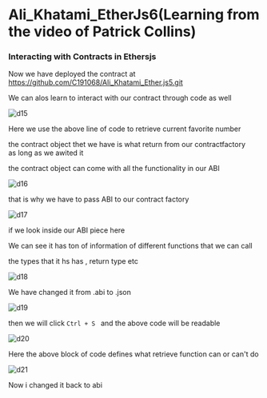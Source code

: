 # Ali_Khatami_EtherJs6(Learning from the video of Patrick Collins)

### Interacting with Contracts in Ethersjs

Now we have deployed the contract at https://github.com/C191068/Ali_Khatami_Ether.js5.git <br>

We can alos learn to interact with our contract through code as well <br>

![d15](https://github.com/C191068/Ali_Khatami_EtherJS6/assets/89090776/3183fd46-1806-4d7b-ba67-636c76706a75)

Here we use the above line of code to retrieve current favorite  number <br>

the contract object thet we have is what return from our contractfactory  <br>
as long as we awited it <br>

the contract object can come with all the functionality in our ABI <br>


![d16](https://github.com/C191068/Ali_Khatami_EtherJS6/assets/89090776/d196f994-12ea-4f54-af6c-5dc8be8ffe92)


that is why we have to pass ABI to our contract factory <br>

![d17](https://github.com/C191068/Ali_Khatami_EtherJS6/assets/89090776/7fc55722-5fd4-48ef-bc7e-579ed17ae4f5)


if we look inside our ABI piece here <br>

We can see it has ton of information of different functions that we can call <br>

the types that it hs has , return type etc <br>

![d18](https://github.com/C191068/Ali_Khatami_EtherJS6/assets/89090776/9376152a-bc1d-4f7d-ae03-0b1da9ebe86b)

We have changed it from .abi to .json <br>


![d19](https://github.com/C191068/Ali_Khatami_EtherJS6/assets/89090776/aeb102c8-e641-4bd9-988e-f9f9af5c1f50)

then we will click ```Ctrl + S ``` and the above code will be readable <br>

![d20](https://github.com/C191068/Ali_Khatami_EtherJS6/assets/89090776/b104c0cb-95bc-495f-a509-988b6a8f6e60)

Here the above block of code defines what retrieve function can or can't do <br>

![d21](https://github.com/C191068/Ali_Khatami_EtherJS6/assets/89090776/e7e642cc-d948-4cbc-8562-3a872ef32360)

Now i changed it back to abi <br>
































